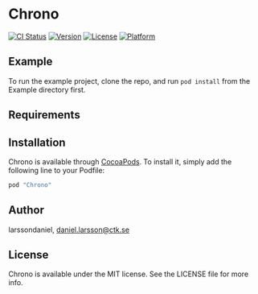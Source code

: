 # Chrono

[![CI Status](http://img.shields.io/travis/larssondaniel/Chrono.svg?style=flat)](https://travis-ci.org/larssondaniel/Chrono)
[![Version](https://img.shields.io/cocoapods/v/Chrono.svg?style=flat)](http://cocoapods.org/pods/Chrono)
[![License](https://img.shields.io/cocoapods/l/Chrono.svg?style=flat)](http://cocoapods.org/pods/Chrono)
[![Platform](https://img.shields.io/cocoapods/p/Chrono.svg?style=flat)](http://cocoapods.org/pods/Chrono)

## Example

To run the example project, clone the repo, and run `pod install` from the Example directory first.

## Requirements

## Installation

Chrono is available through [CocoaPods](http://cocoapods.org). To install
it, simply add the following line to your Podfile:

```ruby
pod "Chrono"
```

## Author

larssondaniel, daniel.larsson@ctk.se

## License

Chrono is available under the MIT license. See the LICENSE file for more info.
